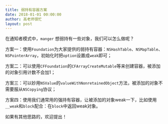 ```yaml
---
title: 弱持有容器方案
date: 2018-01-01 00:00:00
author: 高老师很忙
layout: post
---
```



在通知者模式中，`manger` 想弱持有一些对象，我们可以怎么做呢？

方案一：使用`Foundation`为大家提供的弱持有容器：`NSHashTable`、`NSMapTable`、`NSPointerArray`，初始化时把`option`设置成`weak`即可；

方案二：可以使用`CFFoundation`的`CFArrayCreateMutable`等来创建容器，被添加的对象引用计数不会加1；

方案三：可以妙用`NSValue`的`valueWithNonretainedObject`方法，被添加的对象不需要服从`NSCopying`协议；

方案四：使用我们通常用的强持有容器，让被添加的对象weak一下，比如使用`__weak`和`block`配合：在`block`中返回weak对象。

如果有其他思路的，欢迎提出！
